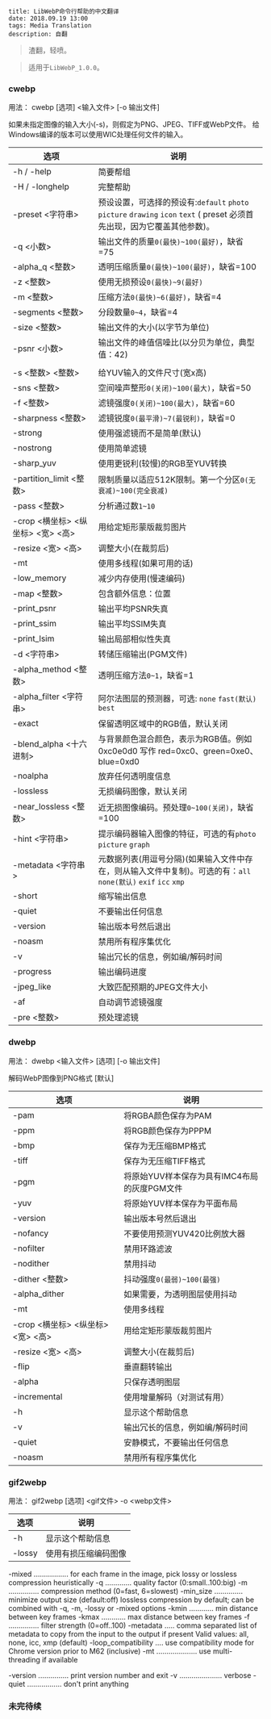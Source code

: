 ```
title: LibWebP命令行帮助的中文翻译
date: 2018.09.19 13:00
tags: Media Translation
description: 自翻
```

> 渣翻，轻喷。

> 适用于`LibWebP_1.0.0`。

### cwebp

用法：
cwebp [选项] <输入文件> [-o 输出文件]

如果未指定图像的输入大小(-s)，则假定为PNG、JPEG、TIFF或WebP文件。
给Windows编译的版本可以使用WIC处理任何文件的输入。

|选项                    |说明|
|------------------------|----|
|-h / -help              |简要帮组|
|-H / -longhelp          |完整帮助|
|-preset <字符串>        |预设设置，可选择的预设有:`default` `photo` `picture` `drawing` `icon` `text` ( preset 必须首先出现，因为它覆盖其他参数)。|
|-q <小数>               |输出文件的质量`0(最快)~100(最好)`，缺省=75|
|-alpha_q <整数>         |透明压缩质量`0(最快)~100(最好)`，缺省=100|
|-z <整数>               |使用无损预设`0(最快)~9(最好)`|
|-m <整数>               |压缩方法`0(最快)~6(最好)`，缺省=4|
|-segments <整数>        |分段数量`0~4`，缺省=4|
|-size <整数>            |输出文件的大小(以字节为单位)|
|-psnr <小数>            |输出文件的峰值信噪比(以分贝为单位，典型值：42)|
|||
|-s <整数> <整数>        |给YUV输入的文件尺寸(宽x高)|
|-sns <整数>             |空间噪声整形`0(关闭)~100(最大)`，缺省=50|
|-f <整数>               |滤镜强度`0(关闭)~100(最大)`，缺省=60|
|-sharpness <整数>       |滤镜锐度`0(最平滑)~7(最锐利)`，缺省=0|
|-strong                 |使用强滤镜而不是简单(默认)|
|-nostrong               |使用简单滤镜|
|-sharp_yuv              |使用更锐利(较慢)的RGB至YUV转换|
|-partition_limit <整数> |限制质量以适应512K限制。第一个分区`0(无衰减)~100(完全衰减)`|
|-pass <整数>            |分析通过数`1~10`|
|-crop <横坐标> <纵坐标> <宽> <高>|用给定矩形蒙版裁剪图片|
|-resize <宽> <高>       |调整大小(在裁剪后)|
|-mt                     |使用多线程(如果可用的话)|
|-low_memory             |减少内存使用(慢速编码)|
|-map <整数>             |包含额外信息：位置|
|-print_psnr             |输出平均PSNR失真|
|-print_ssim             |输出平均SSIM失真|
|-print_lsim             |输出局部相似性失真|
|-d <字符串>             |转储压缩输出(PGM文件)|
|-alpha_method <整数>    |透明压缩方法`0~1`，缺省=1|
|-alpha_filter <字符串>  |阿尔法图层的预测器，可选: `none` `fast(默认)` `best`|
|-exact                  |保留透明区域中的RGB值，默认关闭|
|-blend_alpha <十六进制> |与背景颜色混合颜色，表示为RGB值。例如0xc0e0d0 写作 red=0xc0、green=0xe0、blue=0xd0|
|-noalpha                |放弃任何透明度信息|
|-lossless               |无损编码图像，默认关闭|
|-near_lossless <整数>   |近无损图像编码。预处理`0~100(关闭)`，缺省=100|
|-hint <字符串>          |提示编码器输入图像的特征，可选的有`photo` `picture` `graph`|
|-metadata <字符串>      |元数据列表(用逗号分隔)(如果输入文件中存在，则从输入文件中复制)。可选的有：`all` `none(默认)` `exif` `icc` `xmp`|
|-short                  |缩写输出信息|
|-quiet                  |不要输出任何信息|
|-version                |输出版本号然后退出|
|-noasm                  |禁用所有程序集优化|
|-v                      |输出冗长的信息，例如编/解码时间|
|-progress               |输出编码进度|
|-jpeg_like              |大致匹配预期的JPEG文件大小|
|-af                     |自动调节滤镜强度|
|-pre <整数>             |预处理滤镜|


### dwebp

用法：
dwebp <输入文件> [选项] [-o 输出文件]

解码WebP图像到PNG格式 [默认]

|选项                    |说明|
|------------------------|----|
|-pam                    |将RGBA颜色保存为PAM|
|-ppm                    |将RGB颜色保存为PPPM|
|-bmp                    |保存为无压缩BMP格式|
|-tiff                   |保存为无压缩TIFF格式|
|-pgm                    |将原始YUV样本保存为具有IMC4布局的灰度PGM文件|
|-yuv                    |将原始YUV样本保存为平面布局|
|-version                |输出版本号然后退出|
|-nofancy                |不要使用预测YUV420比例放大器|
|-nofilter               |禁用环路滤波|
|-nodither               |禁用抖动|
|-dither <整数>          |抖动强度`0(最弱)~100(最强)`|
|-alpha_dither           |如果需要，为透明图层使用抖动|
|-mt                     |使用多线程|
|-crop <横坐标> <纵坐标> <宽> <高>|用给定矩形蒙版裁剪图片|
|-resize <宽> <高>       |调整大小(在裁剪后)|
|-flip                   |垂直翻转输出|
|-alpha                  |只保存透明图层|
|-incremental            |使用增量解码（对测试有用）|
|-h                      |显示这个帮助信息|
|-v                      |输出冗长的信息，例如编/解码时间|
|-quiet                  |安静模式，不要输出任何信息|
|-noasm                  |禁用所有程序集优化|


### gif2webp

用法：
gif2webp [选项] <gif文件> -o <webp文件>

|选项                    |说明|
|------------------------|----|
|-h                      |显示这个帮助信息|
|-lossy                  |使用有损压缩编码图像|
  -mixed ................. for each frame in the image, pick lossy
                           or lossless compression heuristically
  -q <float> ............. quality factor (0:small..100:big)
  -m <int> ............... compression method (0=fast, 6=slowest)
  -min_size .............. minimize output size (default:off)
                           lossless compression by default; can be
                           combined with -q, -m, -lossy or -mixed
                           options
  -kmin <int> ............ min distance between key frames
  -kmax <int> ............ max distance between key frames
  -f <int> ............... filter strength (0=off..100)
  -metadata <string> ..... comma separated list of metadata to
                           copy from the input to the output if present
                           Valid values: all, none, icc, xmp (default)
  -loop_compatibility .... use compatibility mode for Chrome
                           version prior to M62 (inclusive)
  -mt .................... use multi-threading if available

  -version ............... print version number and exit
  -v ..................... verbose
  -quiet ................. don't print anything

### 未完待续
